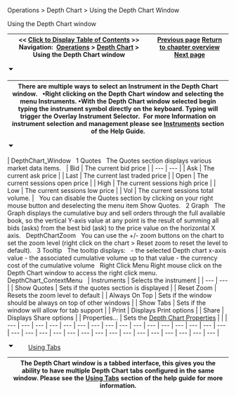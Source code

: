 ﻿


Operations \> Depth Chart \> Using the Depth Chart Window






















Using the Depth Chart window







| \<\< [Click to Display Table of Contents](using_the_depth_chart_window.md) \>\> **Navigation:**     [Operations](operations.md) \> [Depth Chart](depth_chart.md) \> Using the Depth Chart window | [Previous page](depth_chart.md) [Return to chapter overview](depth_chart.md) [Next page](depth_chart_properties.md) |
| --- | --- |














![tog_minus](tog_minus.gif)




| There are multiple ways to select an Instrument in the Depth Chart window.   •Right clicking on the Depth Chart window and selecting the menu Instruments. •With the Depth Chart window selected begin typing the instrument symbol directly on the keyboard. Typing will trigger the Overlay Instrument Selector.  For more Information on instrument selection and management please see [Instruments](instruments.md) section of the Help Guide. |
| --- |



![tog_minus](tog_minus.gif)




| DepthChart_Window   1 Quotes   The Quotes section displays various market data items.      | Bid | The current bid price | | --- | --- | | Ask | The current ask price | | Last | The current last traded price | | Open | The current sessions open price | | High | The current sessions high price | | Low | The current sessions low price | | Vol | The current sessions total volume. |      You can disable the Quotes section by clicking on your right mouse button and deselecting the menu item Show Quotes.   2 Graph   The Graph displays the cumulative buy and sell orders through the full available book, so the vertical Y\-axis value at any point is the result of summing all bids (asks) from the best bid (ask) to the price value on the horizontal X axis.   DepthChartZoom   You can use the \+/\- zoom buttons on the chart to set the zoom level (right click on the chart \> Reset zoom to reset the level to default).   3 Tooltip   The tooltip displays:   \- the selected Depth chart x\-axis value \- the associated cumulative volume up to that value \- the currency cost of the cumulative volume   Right Click Menu Right mouse click on the Depth Chart window to access the right click menu.   DepthChart_ContextMenu     | Instruments | Selects the instrument | | --- | --- | | Show Quotes | Sets if the quotes section is displayed | | Reset Zoom | Resets the zoom level to default | | Always On Top | Sets if the window should be always on top of other windows | | Show Tabs | Sets if the window will allow for tab support | | Print | Displays Print options | | Share | Displays Share options | | Properties... | Sets the [Depth Chart Properties](depth_chart_properties.md) | |
| --- | --- | --- | --- | --- | --- | --- | --- | --- | --- | --- | --- | --- | --- | --- | --- | --- | --- | --- | --- | --- | --- | --- | --- | --- | --- | --- | --- | --- | --- | --- |



![tog_minus](tog_minus.gif)        [Using Tabs](javascript:HMToggle('toggle','UsingTabs','UsingTabs_ICON'))




| The Depth Chart window is a tabbed interface, this gives you the ability to have multiple Depth Chart tabs configured in the same window. Please see the [Using Tabs](using_tabs.md) section of the help guide for more information. |
| --- |










